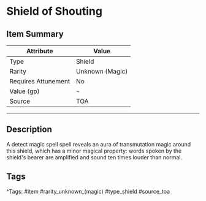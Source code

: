 # Shield of Shouting

## Item Summary

| Attribute            | Value                        |
|----------------------|------------------------------|
| Type                 | Shield |
| Rarity               | Unknown (Magic)             |
| Requires Attunement  | No                |
| Value (gp)           | -    |
| Source               | TOA |

---

## Description

A detect magic spell spell reveals an aura of transmutation magic around this shield, which has a minor magical property: words spoken by the shield's bearer are amplified and sound ten times louder than normal.

## Tags

^Tags: #item #rarity_unknown_(magic) #type_shield #source_toa